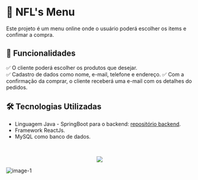 # 🍔 NFL's Menu

Este projeto é um menu online onde o usuário poderá escolher os items e confimar a compra.

## 🚀 Funcionalidades
✅ O cliente poderá escolher os produtos que desejar.  
✅ Cadastro de dados como nome, e-mail, telefone e endereço. 
✅ Com a confirmação da comprar, o cliente receberá uma e-mail com os detalhes do pedidos. 

## 🛠️ Tecnologias Utilizadas
- Linguagem Java - SpringBoot para o backend:  <a href="https://github.com/NandoLuisz/NFL-Menu-backend">repositório backend</a>.
- Framework ReactJs.
- MySQL como banco de dados.

<div><br/>
    <p align="center">
      <a href="https://skillicons.dev">
        <img src="https://skillicons.dev/icons?i=java,ts,react,tailwind,mysql" />
      </a>
    </p>
</div>

![image-1](https://github.com/user-attachments/assets/f463ddab-7ae8-4c61-a15d-55eabda1f2fd)


